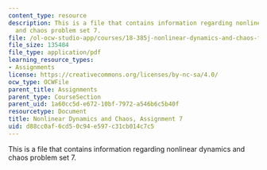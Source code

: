 ```yaml
---
content_type: resource
description: This is a file that contains information regarding nonlinear dynamics
  and chaos problem set 7.
file: /ol-ocw-studio-app/courses/18-385j-nonlinear-dynamics-and-chaos-fall-2014/d88cc0af6cd50c94e597c31cb014c7c5_MIT18_385JF14_Pset7.pdf
file_size: 135484
file_type: application/pdf
learning_resource_types:
- Assignments
license: https://creativecommons.org/licenses/by-nc-sa/4.0/
ocw_type: OCWFile
parent_title: Assignments
parent_type: CourseSection
parent_uid: 1a60cc5d-e672-10bf-7972-a546b6c5b40f
resourcetype: Document
title: Nonlinear Dynamics and Chaos, Assignment 7
uid: d88cc0af-6cd5-0c94-e597-c31cb014c7c5
---
```

This is a file that contains information regarding nonlinear dynamics and chaos problem set 7.